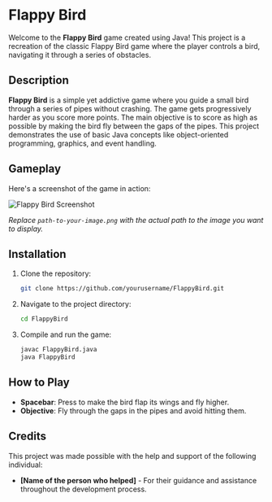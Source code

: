 # Flappy Bird

Welcome to the **Flappy Bird** game created using Java! This project is a recreation of the classic Flappy Bird game where the player controls a bird, navigating it through a series of obstacles.

## Description

**Flappy Bird** is a simple yet addictive game where you guide a small bird through a series of pipes without crashing. The game gets progressively harder as you score more points. The main objective is to score as high as possible by making the bird fly between the gaps of the pipes. This project demonstrates the use of basic Java concepts like object-oriented programming, graphics, and event handling.

## Gameplay

Here's a screenshot of the game in action:

![Flappy Bird Screenshot](path-to-your-image.png)

*Replace `path-to-your-image.png` with the actual path to the image you want to display.*

## Installation

1. Clone the repository:
    ```bash
    git clone https://github.com/yourusername/FlappyBird.git
    ```
2. Navigate to the project directory:
    ```bash
    cd FlappyBird
    ```
3. Compile and run the game:
    ```bash
    javac FlappyBird.java
    java FlappyBird
    ```

## How to Play

- **Spacebar**: Press to make the bird flap its wings and fly higher.
- **Objective**: Fly through the gaps in the pipes and avoid hitting them.

## Credits

This project was made possible with the help and support of the following individual:

- **[Name of the person who helped]** - For their guidance and assistance throughout the development process.
